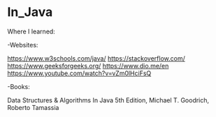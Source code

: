 # In_Java

Where I learned:

-Websites:

https://www.w3schools.com/java/
https://stackoverflow.com/
https://www.geeksforgeeks.org/
https://www.dio.me/en
https://www.youtube.com/watch?v=vZm0lHciFsQ

-Books:

Data Structures & Algorithms In Java 5th Edition, Michael T. Goodrich, Roberto Tamassia
